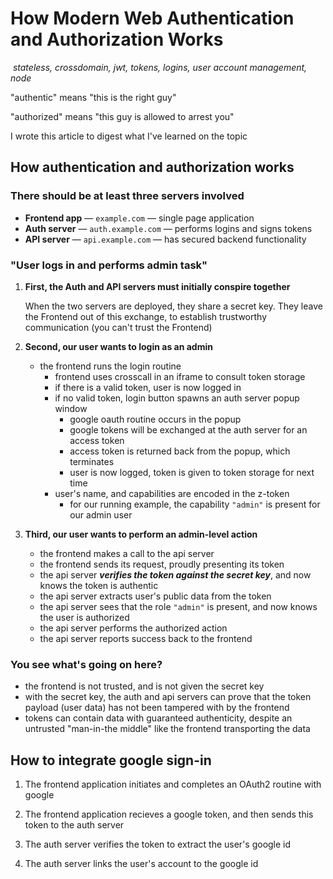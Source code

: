 
# How Modern Web Authentication and Authorization Works

&nbsp;*stateless, crossdomain, jwt, tokens, logins, user account management, node*

"authentic" means "this is the right guy"

"authorized" means "this guy is allowed to arrest you"

I wrote this article to digest what I've learned on the topic

## How authentication and authorization works

### There should be at least three servers involved

- **Frontend app** — `example.com` — single page application
- **Auth server** — `auth.example.com` — performs logins and signs tokens
- **API server** — `api.example.com` — has secured backend functionality

### "User logs in and performs admin task"

1. **First, the Auth and API servers must initially conspire together**

	When the two servers are deployed, they share a secret key. They leave the Frontend out of this exchange, to establish trustworthy communication (you can't trust the Frontend)

1. **Second, our user wants to login as an admin**

	- the frontend runs the login routine
		- frontend uses crosscall in an iframe to consult token storage
		- if there is a valid token, user is now logged in
		- if no valid token, login button spawns an auth server popup window
			- google oauth routine occurs in the popup
			- google tokens will be exchanged at the auth server for an access token
			- access token is returned back from the popup, which terminates
			- user is now logged, token is given to token storage for next time
		- user's name, and capabilities are encoded in the z-token
			- for our running example, the capability `"admin"` is present for our admin user

1. **Third, our user wants to perform an admin-level action**

	- the frontend makes a call to the api server
	- the frontend sends its request, proudly presenting its token
	- the api server ***verifies the token against the secret key***, and now knows the token is authentic
	- the api server extracts user's public data from the token
	- the api server sees that the role `"admin"` is present, and now knows the user is authorized
	- the api server performs the authorized action
	- the api server reports success back to the frontend

### You see what's going on here?

- the frontend is not trusted, and is not given the secret key
- with the secret key, the auth and api servers can prove that the token payload (user data) has not been tampered with by the frontend
- tokens can contain data with guaranteed authenticity, despite an untrusted "man-in-the middle" like the frontend transporting the data

## How to integrate google sign-in

1. The frontend application initiates and completes an OAuth2 routine with google

2. The frontend application recieves a google token, and then sends this token to the auth server

3. The auth server verifies the token to extract the user's google id

4. The auth server links the user's account to the google id
